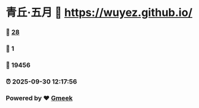 # 青丘·五月 :link: https://wuyez.github.io/ 
### :page_facing_up: [28](https://wuyez.github.io//tag.html) 
### :speech_balloon: 1 
### :hibiscus: 19456 
### :alarm_clock: 2025-09-30 12:17:56 
### Powered by :heart: [Gmeek](https://github.com/Meekdai/Gmeek)
